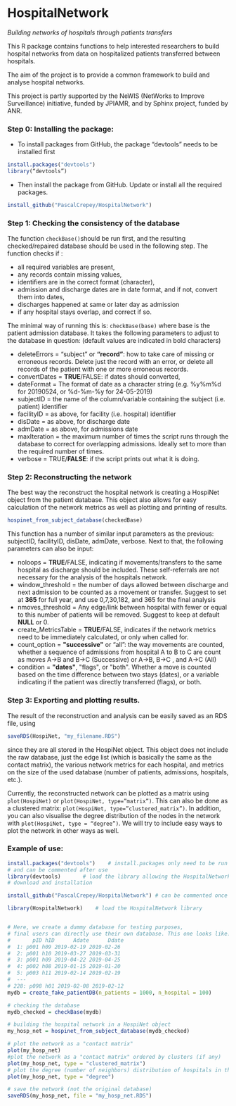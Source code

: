 # HospitalNetwork
*Building networks of hospitals through patients transfers*

This R package contains functions to help interested researchers to build hospital networks from data on hospitalized patients transferred between hospitals. 

The aim of the project is to provide a common framework to build and analyse hospital networks.

This project is partly supported by the NeWIS (NetWorks to Improve Surveillance) initiative, funded by JPIAMR, and by Sphinx project, funded by ANR.

### Step 0: Installing the package:
- To install packages from GitHub, the package “devtools” needs to be installed first
```R
install.packages("devtools")
library(“devtools”)
```
- Then install the package from GitHub. Update or install all the required packages.
```R
install_github("PascalCrepey/HospitalNetwork")
```
### Step 1: Checking the consistency of the database 

The function `checkBase()`should be run first, and the resulting checked/repaired database should be used in the following step. The function checks if :

- all required variables are present,
- any records contain missing values,
- identifiers are in the correct format (character), 
- admission and discharge dates are in date format, and if not, convert them into dates,
- discharges happened at same or later day as admission
- if any hospital stays overlap, and correct if so.

The minimal way of running this is: `checkBase(base)` where base is the patient admission database. It takes the following parameters to adjust to the database in question:
(default values are indicated in bold characters)

* deleteErrors = 	“subject” or **“record”**: how to take care of missing or erroneous records. Delete just the record with an error, or delete all records of the patient with one or more erroneous records.
* convertDates = 	**TRUE**/FALSE: if dates should converted,
* dateFormat = 	The format of date as a character string (e.g. %y%m%d for 20190524, or %d-%m-%y for 24-05-2019)
* subjectID = 	the name of the column/variable containing the subject (i.e. patient) identifier
* facilityID = 		as above, for facility (i.e. hospital) identifier
* disDate = 	as above, for discharge date
* admDate = 	as above, for admissions date
* maxIteration = 	the maximum number of times the script runs through the database to correct for overlapping admissions. Ideally set to more than the required number of times.
* verbose = 	TRUE/**FALSE**: if the script prints out what it is doing.
                      

### Step 2: Reconstructing the network

The best way the reconstruct the hospital network is creating a HospiNet object from the patient database. This object also allows for easy calculation of the network metrics as well as plotting and printing of results. 
```R
hospinet_from_subject_database(checkedBase)
```
This function has a number of similar input parameters as the previous: subjectID, facilityID, disDate, admDate, verbose. Next to that, the following parameters can also be input:

* noloops = 	**TRUE**/FALSE, indicating if movements/transfers to the same hospital as discharge should be included. These self-referrals are not necessary for the analysis of the hospitals network. 
* window_threshold = 	the number of days allowed between discharge and next admission to be counted as a movement or transfer. Suggest to set at **365** for full year, and use 0,7,30,182, and 365 for the final analysis
* nmoves_threshold =  	Any edge/link between hospital with fewer or equal to this number of patients will be removed. Suggest to keep at default **NULL** or 0.
* create_MetricsTable = 	**TRUE**/FALSE, indicates if the network metrics need to be immediately calculated, or only when called for. 
* count_option =	**"successive"** or “all”: the way movements are counted, whether a sequence of admissions from hospital A to B to C are count as moves A→B and B→C (Successive) or A→B, B→C , and A→C (All)
* condition =	**"dates"**, "flags", or "both". Whether a move is counted based on the time difference between two stays (dates), or a variable indicating if the patient was directly transferred (flags), or both.

### Step 3: Exporting and plotting results.

The result of the reconstruction and analysis can be easily saved as an RDS file, using 
```R
saveRDS(HospiNet, "my_filename.RDS") 
```
since they are all stored in the HospiNet object. This object does not include the raw database, just the edge list (which is basically the same as the contact matrix), the various network metrics for each hospital, and metrics on the size of the used database (number of patients, admissions, hospitals, etc.). 

Currently, the reconstructed network can be plotted as a matrix using `plot(HospiNet)` or `plot(HospiNet, type=”matrix”)`. This can also be done as a clustered matrix: `plot(HospiNet, type=”clustered_matrix”)`. In addition, you can also visualise the degree distribution of the nodes in the network with `plot(HospiNet, type = “degree”)`. We will try to include easy ways to plot the network in other ways as well.

### Example of use: 
```R
install.packages("devtools") 	# install.packages only need to be run once 
# and can be commented after use
library(devtools)		# load the library allowing the HospitalNetwork package 
# download and installation

install_github("PascalCrepey/HospitalNetwork") # can be commented once it is installed

library(HospitalNetwork)	# load the HospitalNetwork library


# Here, we create a dummy database for testing purposes,
# final users can directly use their own database. This one looks like: 
#       pID hID      Adate      Ddate
#  1: p001 h09 2019-02-19 2019-02-26
#  2: p001 h10 2019-03-27 2019-03-31
#  3: p001 h09 2019-04-22 2019-04-25
#  4: p002 h08 2019-01-15 2019-01-20
#  5: p003 h11 2019-02-14 2019-02-19
#  ---                               
# 228: p098 h01 2019-02-08 2019-02-12
mydb = create_fake_patientDB(n_patients = 1000, n_hospital = 100)

# checking the database
mydb_checked = checkBase(mydb)

# building the hospital network in a HospiNet object
my_hosp_net = hospinet_from_subject_database(mydb_checked)

# plot the network as a "contact matrix"
plot(my_hosp_net)
#plot the network as a "contact matrix" ordered by clusters (if any)
plot(my_hosp_net, type = "clustered_matrix")
# plot the degree (number of neighbors) distribution of hospitals in the network
plot(my_hosp_net, type = "degree")

# save the network (not the original database)
saveRDS(my_hosp_net, file = "my_hosp_net.RDS")
```
